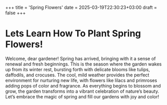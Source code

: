 +++
title = 'Spring Flowers'
date = 2025-03-19T22:30:23+03:00
draft = false
+++
# Lets Learn How To Plant Spring Flowers!
Welcome, dear gardener! 
Spring has arrived, bringing with it a sense of renewal and fresh beginnings. This is the season where the garden wakes up from its winter rest, bursting forth with delicate blooms like tulips, daffodils, and crocuses. 
The cool, mild weather provides the perfect environment for nurturing new life, with flowers like lilacs and primroses adding pops of color and fragrance.
 As everything begins to blossom and grow, the garden transforms into a vibrant celebration of nature’s beauty. 
 Let’s embrace the magic of spring and fill our gardens with joy and color!